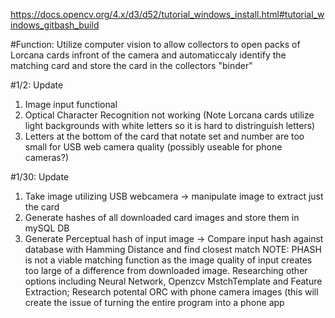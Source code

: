 https://docs.opencv.org/4.x/d3/d52/tutorial_windows_install.html#tutorial_windows_gitbash_build

#Function: Utilize computer vision to allow collectors to open packs of Lorcana cards infront of the camera and automaticcaly identify the matching card and store the card in the collectors "binder"

#1/2: Update
1. Image input functional
2. Optical Character Recognition not working (Note Lorcana cards utilize light backgrounds with white letters so it is hard to distringuish letters)
3. Letters at the bottom of the card that notate set and number are too small for USB web camera quality (possibly useable for phone cameras?)

#1/30: Update
1. Take image utilizing USB webcamera -> manipulate image to extract just the card
2. Generate hashes of all downloaded card images and store them in mySQL DB
3. Generate Perceptual hash of input image -> Compare input hash against database with Hamming Distance and find closest match
NOTE: PHASH is not a viable matching function as the image quality of input creates too large of a difference from downloaded image. Researching other options including Neural Network, Openzcv MstchTemplate and Feature Extraction; Research potental ORC with phone camera images (this will create the issue of turning the entire program into a phone app
